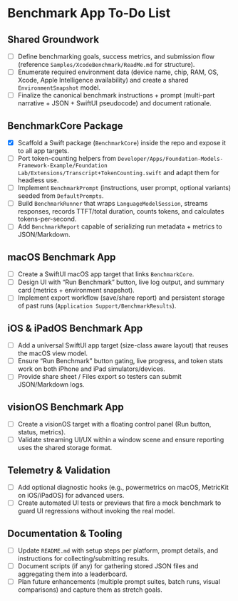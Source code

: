 # Benchmark App To‑Do List

## Shared Groundwork
- [ ] Define benchmarking goals, success metrics, and submission flow (reference `Samples/XcodeBenchmark/ReadMe.md` for structure).
- [ ] Enumerate required environment data (device name, chip, RAM, OS, Xcode, Apple Intelligence availability) and create a shared `EnvironmentSnapshot` model.
- [ ] Finalize the canonical benchmark instructions + prompt (multi-part narrative + JSON + SwiftUI pseudocode) and document rationale.

## BenchmarkCore Package
- [x] Scaffold a Swift package (`BenchmarkCore`) inside the repo and expose it to all app targets.
- [ ] Port token-counting helpers from `Developer/Apps/Foundation-Models-Framework-Example/Foundation Lab/Extensions/Transcript+TokenCounting.swift` and adapt them for headless use.
- [ ] Implement `BenchmarkPrompt` (instructions, user prompt, optional variants) seeded from `DefaultPrompts`.
- [ ] Build `BenchmarkRunner` that wraps `LanguageModelSession`, streams responses, records TTFT/total duration, counts tokens, and calculates tokens-per-second.
- [ ] Add `BenchmarkReport` capable of serializing run metadata + metrics to JSON/Markdown.

## macOS Benchmark App
- [ ] Create a SwiftUI macOS app target that links `BenchmarkCore`.
- [ ] Design UI with “Run Benchmark” button, live log output, and summary card (metrics + environment snapshot).
- [ ] Implement export workflow (save/share report) and persistent storage of past runs (`Application Support/BenchmarkResults`).

## iOS & iPadOS Benchmark App
- [ ] Add a universal SwiftUI app target (size-class aware layout) that reuses the macOS view model.
- [ ] Ensure “Run Benchmark” button gating, live progress, and token stats work on both iPhone and iPad simulators/devices.
- [ ] Provide share sheet / Files export so testers can submit JSON/Markdown logs.

## visionOS Benchmark App
- [ ] Create a visionOS target with a floating control panel (Run button, status, metrics).
- [ ] Validate streaming UI/UX within a window scene and ensure reporting uses the shared storage format.

## Telemetry & Validation
- [ ] Add optional diagnostic hooks (e.g., powermetrics on macOS, MetricKit on iOS/iPadOS) for advanced users.
- [ ] Create automated UI tests or previews that fire a mock benchmark to guard UI regressions without invoking the real model.

## Documentation & Tooling
- [ ] Update `README.md` with setup steps per platform, prompt details, and instructions for collecting/submitting results.
- [ ] Document scripts (if any) for gathering stored JSON files and aggregating them into a leaderboard.
- [ ] Plan future enhancements (multiple prompt suites, batch runs, visual comparisons) and capture them as stretch goals.
